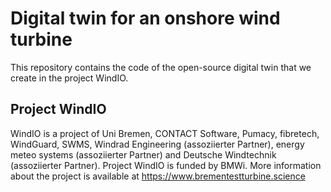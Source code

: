 # Digital twin for an onshore wind turbine
This repository contains the code of the open-source digital twin that we create in the project WindIO.

## Project WindIO
WindIO is a project of Uni Bremen, CONTACT Software, Pumacy, fibretech, WindGuard, SWMS, Windrad Engineering (assoziierter Partner), energy meteo systems (assoziierter Partner) and Deutsche Windtechnik (assoziierter Partner). Project WindIO is funded by BMWi. More information about the project is available at https://www.brementestturbine.science 
